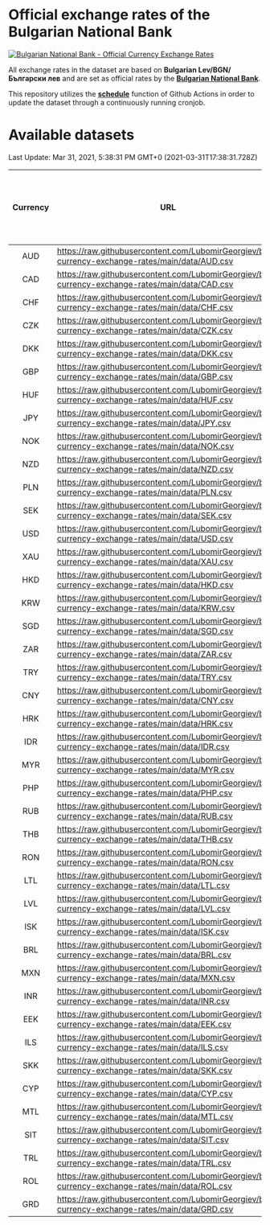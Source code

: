 # Official exchange rates of the Bulgarian National Bank

[![Bulgarian National Bank - Official Currency Exchange Rates](https://github.com/LubomirGeorgiev/bnb-currency-exchange-rates/actions/workflows/update-rates.yml/badge.svg?branch=main)](https://github.com/LubomirGeorgiev/bnb-currency-exchange-rates/actions/workflows/update-rates.yml)

All exchange rates in the dataset are based on **Bulgarian Lev/BGN/Български лев** and are set as official rates by the [**Bulgarian National Bank**](https://www.bnb.bg/Statistics/StExternalSector/StExchangeRates/StERForeignCurrencies/index.htm?toLang=_EN).

This repository utilizes the [**schedule**](https://docs.github.com/en/actions/reference/events-that-trigger-workflows) function of Github Actions in order to update the dataset through a continuously running cronjob.

# Available datasets

<!-- START LINKS (DO NOT EVER FU*ING DELETE THIS COMMENT FOR THE LOVE OF YOUR LIFE!!! IF YOU ARE CURIOS HOW IT WORKS, YOU CAN HAVE A LOOK AT ./src/updateReadme.ts) -->

Last Update: Mar 31, 2021, 5:38:31 PM GMT+0 (2021-03-31T17:38:31.728Z)

| Currency | URL                                                                                             | Number of records | Number of missing days that were filled in |
| :------: | ----------------------------------------------------------------------------------------------- | :---------------: | :----------------------------------------: |
|   AUD    | https://raw.githubusercontent.com/LubomirGeorgiev/bnb-currency-exchange-rates/main/data/AUD.csv |       7484        |                    2305                    |
|   CAD    | https://raw.githubusercontent.com/LubomirGeorgiev/bnb-currency-exchange-rates/main/data/CAD.csv |       7484        |                    2305                    |
|   CHF    | https://raw.githubusercontent.com/LubomirGeorgiev/bnb-currency-exchange-rates/main/data/CHF.csv |       7484        |                    2305                    |
|   CZK    | https://raw.githubusercontent.com/LubomirGeorgiev/bnb-currency-exchange-rates/main/data/CZK.csv |       7484        |                    2305                    |
|   DKK    | https://raw.githubusercontent.com/LubomirGeorgiev/bnb-currency-exchange-rates/main/data/DKK.csv |       7484        |                    2305                    |
|   GBP    | https://raw.githubusercontent.com/LubomirGeorgiev/bnb-currency-exchange-rates/main/data/GBP.csv |       7484        |                    2305                    |
|   HUF    | https://raw.githubusercontent.com/LubomirGeorgiev/bnb-currency-exchange-rates/main/data/HUF.csv |       7484        |                    2305                    |
|   JPY    | https://raw.githubusercontent.com/LubomirGeorgiev/bnb-currency-exchange-rates/main/data/JPY.csv |       7484        |                    2305                    |
|   NOK    | https://raw.githubusercontent.com/LubomirGeorgiev/bnb-currency-exchange-rates/main/data/NOK.csv |       7484        |                    2305                    |
|   NZD    | https://raw.githubusercontent.com/LubomirGeorgiev/bnb-currency-exchange-rates/main/data/NZD.csv |       7484        |                    2305                    |
|   PLN    | https://raw.githubusercontent.com/LubomirGeorgiev/bnb-currency-exchange-rates/main/data/PLN.csv |       7484        |                    2305                    |
|   SEK    | https://raw.githubusercontent.com/LubomirGeorgiev/bnb-currency-exchange-rates/main/data/SEK.csv |       7484        |                    2305                    |
|   USD    | https://raw.githubusercontent.com/LubomirGeorgiev/bnb-currency-exchange-rates/main/data/USD.csv |       7484        |                    2305                    |
|   XAU    | https://raw.githubusercontent.com/LubomirGeorgiev/bnb-currency-exchange-rates/main/data/XAU.csv |       7484        |                    2307                    |
|   HKD    | https://raw.githubusercontent.com/LubomirGeorgiev/bnb-currency-exchange-rates/main/data/HKD.csv |       7184        |                    2216                    |
|   KRW    | https://raw.githubusercontent.com/LubomirGeorgiev/bnb-currency-exchange-rates/main/data/KRW.csv |       7184        |                    2216                    |
|   SGD    | https://raw.githubusercontent.com/LubomirGeorgiev/bnb-currency-exchange-rates/main/data/SGD.csv |       7184        |                    2216                    |
|   ZAR    | https://raw.githubusercontent.com/LubomirGeorgiev/bnb-currency-exchange-rates/main/data/ZAR.csv |       7184        |                    2216                    |
|   TRY    | https://raw.githubusercontent.com/LubomirGeorgiev/bnb-currency-exchange-rates/main/data/TRY.csv |       5666        |                    1746                    |
|   CNY    | https://raw.githubusercontent.com/LubomirGeorgiev/bnb-currency-exchange-rates/main/data/CNY.csv |       5546        |                    1710                    |
|   HRK    | https://raw.githubusercontent.com/LubomirGeorgiev/bnb-currency-exchange-rates/main/data/HRK.csv |       5546        |                    1710                    |
|   IDR    | https://raw.githubusercontent.com/LubomirGeorgiev/bnb-currency-exchange-rates/main/data/IDR.csv |       5546        |                    1710                    |
|   MYR    | https://raw.githubusercontent.com/LubomirGeorgiev/bnb-currency-exchange-rates/main/data/MYR.csv |       5546        |                    1710                    |
|   PHP    | https://raw.githubusercontent.com/LubomirGeorgiev/bnb-currency-exchange-rates/main/data/PHP.csv |       5546        |                    1710                    |
|   RUB    | https://raw.githubusercontent.com/LubomirGeorgiev/bnb-currency-exchange-rates/main/data/RUB.csv |       5546        |                    1710                    |
|   THB    | https://raw.githubusercontent.com/LubomirGeorgiev/bnb-currency-exchange-rates/main/data/THB.csv |       5546        |                    1710                    |
|   RON    | https://raw.githubusercontent.com/LubomirGeorgiev/bnb-currency-exchange-rates/main/data/RON.csv |       5487        |                    1692                    |
|   LTL    | https://raw.githubusercontent.com/LubomirGeorgiev/bnb-currency-exchange-rates/main/data/LTL.csv |       5154        |                    1583                    |
|   LVL    | https://raw.githubusercontent.com/LubomirGeorgiev/bnb-currency-exchange-rates/main/data/LVL.csv |       4791        |                    1471                    |
|   ISK    | https://raw.githubusercontent.com/LubomirGeorgiev/bnb-currency-exchange-rates/main/data/ISK.csv |       4730        |                    1465                    |
|   BRL    | https://raw.githubusercontent.com/LubomirGeorgiev/bnb-currency-exchange-rates/main/data/BRL.csv |       4574        |                    1411                    |
|   MXN    | https://raw.githubusercontent.com/LubomirGeorgiev/bnb-currency-exchange-rates/main/data/MXN.csv |       4574        |                    1411                    |
|   INR    | https://raw.githubusercontent.com/LubomirGeorgiev/bnb-currency-exchange-rates/main/data/INR.csv |       4207        |                    1297                    |
|   EEK    | https://raw.githubusercontent.com/LubomirGeorgiev/bnb-currency-exchange-rates/main/data/EEK.csv |       4001        |                    1227                    |
|   ILS    | https://raw.githubusercontent.com/LubomirGeorgiev/bnb-currency-exchange-rates/main/data/ILS.csv |       3480        |                    1075                    |
|   SKK    | https://raw.githubusercontent.com/LubomirGeorgiev/bnb-currency-exchange-rates/main/data/SKK.csv |       2972        |                    914                     |
|   CYP    | https://raw.githubusercontent.com/LubomirGeorgiev/bnb-currency-exchange-rates/main/data/CYP.csv |       2906        |                    890                     |
|   MTL    | https://raw.githubusercontent.com/LubomirGeorgiev/bnb-currency-exchange-rates/main/data/MTL.csv |       2606        |                    801                     |
|   SIT    | https://raw.githubusercontent.com/LubomirGeorgiev/bnb-currency-exchange-rates/main/data/SIT.csv |       2542        |                    778                     |
|   TRL    | https://raw.githubusercontent.com/LubomirGeorgiev/bnb-currency-exchange-rates/main/data/TRL.csv |       1816        |                    557                     |
|   ROL    | https://raw.githubusercontent.com/LubomirGeorgiev/bnb-currency-exchange-rates/main/data/ROL.csv |       1697        |                    524                     |
|   GRD    | https://raw.githubusercontent.com/LubomirGeorgiev/bnb-currency-exchange-rates/main/data/GRD.csv |        359        |                    107                     |

<!-- END LINKS (DO NOT EVER FU*ING DELETE THIS COMMENT FOR THE LOVE OF YOUR LIFE!!! IF YOU ARE CURIOS HOW IT WORKS, YOU CAN HAVE A LOOK AT ./src/updateReadme.ts) -->
